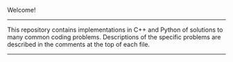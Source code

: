 Welcome!

------------------------------------------------------------------------------------------------------------------------
This repository contains implementations in C++ and Python of solutions to many common coding problems.  Descriptions of the specific problems are described in the comments at the top of each file.

------------------------------------------------------------------------------------------------------------------------
